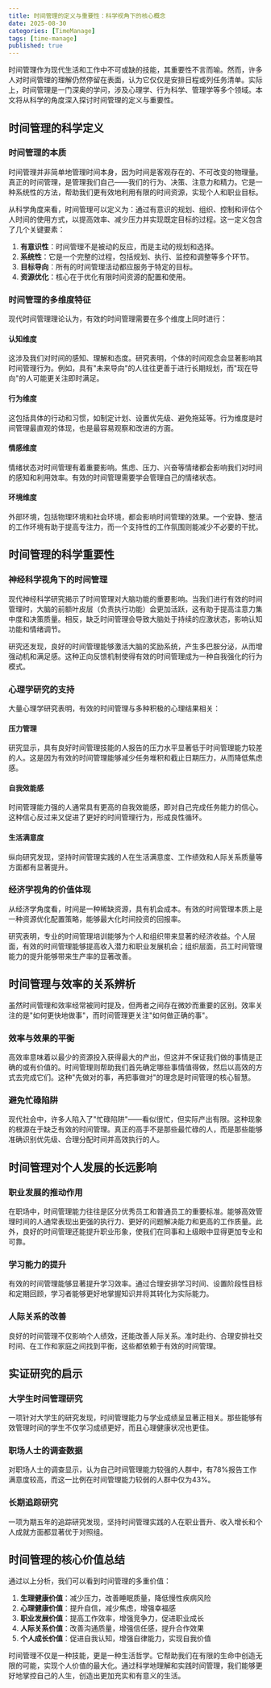 ```yaml
---
title: 时间管理的定义与重要性：科学视角下的核心概念
date: 2025-08-30
categories: [TimeManage]
tags: [time-manage]
published: true
---
```


时间管理作为现代生活和工作中不可或缺的技能，其重要性不言而喻。然而，许多人对时间管理的理解仍然停留在表面，认为它仅仅是安排日程或列任务清单。实际上，时间管理是一门深奥的学问，涉及心理学、行为科学、管理学等多个领域。本文将从科学的角度深入探讨时间管理的定义与重要性。

## 时间管理的科学定义

### 时间管理的本质

时间管理并非简单地管理时间本身，因为时间是客观存在的、不可改变的物理量。真正的时间管理，是管理我们自己——我们的行为、决策、注意力和精力。它是一种系统性的方法，帮助我们更有效地利用有限的时间资源，实现个人和职业目标。

从科学角度来看，时间管理可以定义为：通过有意识的规划、组织、控制和评估个人时间的使用方式，以提高效率、减少压力并实现既定目标的过程。这一定义包含了几个关键要素：

1. **有意识性**：时间管理不是被动的反应，而是主动的规划和选择。
2. **系统性**：它是一个完整的过程，包括规划、执行、监控和调整等多个环节。
3. **目标导向**：所有的时间管理活动都应服务于特定的目标。
4. **资源优化**：核心在于优化有限时间资源的配置和使用。

### 时间管理的多维度特征

现代时间管理理论认为，有效的时间管理需要在多个维度上同时进行：

#### 认知维度
这涉及我们对时间的感知、理解和态度。研究表明，个体的时间观念会显著影响其时间管理行为。例如，具有"未来导向"的人往往更善于进行长期规划，而"现在导向"的人可能更关注即时满足。

#### 行为维度
这包括具体的行动和习惯，如制定计划、设置优先级、避免拖延等。行为维度是时间管理最直观的体现，也是最容易观察和改进的方面。

#### 情感维度
情绪状态对时间管理有着重要影响。焦虑、压力、兴奋等情绪都会影响我们对时间的感知和利用效率。有效的时间管理需要学会管理自己的情绪状态。

#### 环境维度
外部环境，包括物理环境和社会环境，都会影响时间管理的效果。一个安静、整洁的工作环境有助于提高专注力，而一个支持性的工作氛围则能减少不必要的干扰。

## 时间管理的科学重要性

### 神经科学视角下的时间管理

现代神经科学研究揭示了时间管理对大脑功能的重要影响。当我们进行有效的时间管理时，大脑的前额叶皮层（负责执行功能）会更加活跃，这有助于提高注意力集中度和决策质量。相反，缺乏时间管理会导致大脑处于持续的应激状态，影响认知功能和情绪调节。

研究还发现，良好的时间管理能够激活大脑的奖励系统，产生多巴胺分泌，从而增强动机和满足感。这种正向反馈机制使得有效的时间管理成为一种自我强化的行为模式。

### 心理学研究的支持

大量心理学研究表明，有效的时间管理与多种积极的心理结果相关：

#### 压力管理
研究显示，具有良好时间管理技能的人报告的压力水平显著低于时间管理能力较差的人。这是因为有效的时间管理能够减少任务堆积和截止日期压力，从而降低焦虑感。

#### 自我效能感
时间管理能力强的人通常具有更高的自我效能感，即对自己完成任务能力的信心。这种信心反过来又促进了更好的时间管理行为，形成良性循环。

#### 生活满意度
纵向研究发现，坚持时间管理实践的人在生活满意度、工作绩效和人际关系质量等方面都有显著提升。

### 经济学视角的价值体现

从经济学角度看，时间是一种稀缺资源，具有机会成本。有效的时间管理本质上是一种资源优化配置策略，能够最大化时间投资的回报率。

研究表明，专业的时间管理培训能够为个人和组织带来显著的经济收益。个人层面，有效的时间管理能够提高收入潜力和职业发展机会；组织层面，员工时间管理能力的提升能够带来生产率的显著改善。

## 时间管理与效率的关系辨析

虽然时间管理和效率经常被同时提及，但两者之间存在微妙而重要的区别。效率关注的是"如何更快地做事"，而时间管理更关注"如何做正确的事"。

### 效率与效果的平衡
高效率意味着以最少的资源投入获得最大的产出，但这并不保证我们做的事情是正确的或有价值的。时间管理则帮助我们首先确定哪些事情值得做，然后以高效的方式去完成它们。这种"先做对的事，再把事做对"的理念是时间管理的核心智慧。

### 避免忙碌陷阱
现代社会中，许多人陷入了"忙碌陷阱"——看似很忙，但实际产出有限。这种现象的根源在于缺乏有效的时间管理。真正的高手不是那些最忙碌的人，而是那些能够准确识别优先级、合理分配时间并高效执行的人。

## 时间管理对个人发展的长远影响

### 职业发展的推动作用
在职场中，时间管理能力往往是区分优秀员工和普通员工的重要标准。能够高效管理时间的人通常表现出更强的执行力、更好的问题解决能力和更高的工作质量。此外，良好的时间管理还能提升职业形象，使我们在同事和上级眼中显得更加专业和可靠。

### 学习能力的提升
有效的时间管理能够显著提升学习效率。通过合理安排学习时间、设置阶段性目标和定期回顾，学习者能够更好地掌握知识并将其转化为实际能力。

### 人际关系的改善
良好的时间管理不仅影响个人绩效，还能改善人际关系。准时赴约、合理安排社交时间、在工作和家庭之间找到平衡，这些都依赖于有效的时间管理。

## 实证研究的启示

### 大学生时间管理研究
一项针对大学生的研究发现，时间管理能力与学业成绩呈显著正相关。那些能够有效管理时间的学生不仅学习成绩更好，而且心理健康状况也更佳。

### 职场人士的调查数据
对职场人士的调查显示，认为自己时间管理能力较强的人群中，有78%报告工作满意度较高，而这一比例在时间管理能力较弱的人群中仅为43%。

### 长期追踪研究
一项为期五年的追踪研究发现，坚持时间管理实践的人在职业晋升、收入增长和个人成就方面都显著优于对照组。

## 时间管理的核心价值总结

通过以上分析，我们可以看到时间管理的多重价值：

1. **生理健康价值**：减少压力，改善睡眠质量，降低慢性疾病风险
2. **心理健康价值**：提升自信，减少焦虑，增强幸福感
3. **职业发展价值**：提高工作效率，增强竞争力，促进职业成长
4. **人际关系价值**：改善沟通质量，增强信任感，提升合作效果
5. **个人成长价值**：促进自我认知，增强自律能力，实现自我价值

时间管理不仅是一种技能，更是一种生活哲学。它帮助我们在有限的生命中创造无限的可能，实现个人价值的最大化。通过科学地理解和实践时间管理，我们能够更好地掌控自己的人生，创造出更加充实和有意义的生活。